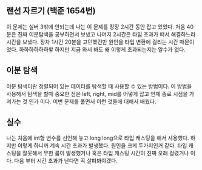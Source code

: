 ## 랜선 자르기 (백준 1654번)

이 문제는 실버 3밖에 안되는데 나는 이 문제를 장장 2시간 동안 잡고 있었다. 처음 40분은 진짜 이분탐색을 공부하면서 보냈고 나머지 2시간은 타임 초과가 떠서 해결하느라 시간을 보냈다. 장차 1시간 20분을 고민했건만 원인을 타입 변환에 걸리는 시간 때문이었다. 하하하하하하핳 하지만 지금 와서 봐도 왜 이렇게 초과되는지는 알수가 없다.

## 이분 탐색
이분 탐색이란 정렬되어 있는 데이터를 탐색할 때 사용할 수 있는 방법이다. 이 방법을 사용해서 탐색을 할때 중요한 점은 left, right, mid를 어떻게 잡고 언제 종료 시점을 가져가는 것 인가 이다. 이번 문제를 풀면서 이런 것들에 대해서 배웠다.


## 실수
나는 처음에 int형 변수를 선언해 놓고 long long으로 타입 캐스팅을 해서 사용했다. 하지만 이렇게 하니까 계속 시간 초과가 발생했다. 원인을 크게 두가지인거 같다. 타입 캐스팅을 잘못해서 무한 룹이 발생했거나 혹은 타입 캐스팅 시간이 진짜 오래 걸렸거나 이다. 다음 부터 시간 초과가 난다면 꼭 살펴봐야겠다.
